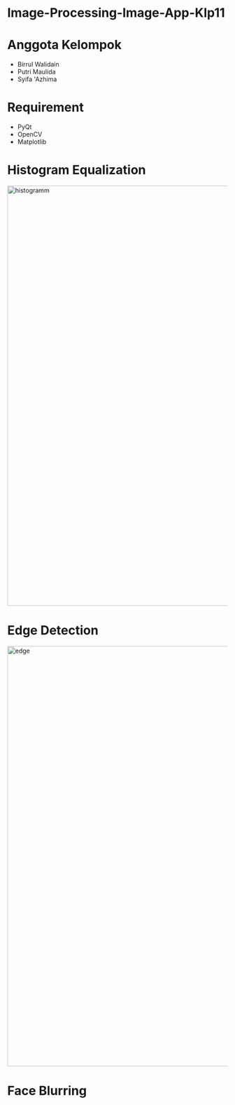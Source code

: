 # Image-Processing-Image-App-Klp11

# Anggota Kelompok

* Birrul Walidain
* Putri Maulida
* Syifa 'Azhima

# Requirement
* PyQt
* OpenCV
* Matplotlib

# Histogram Equalization

<img width="960" alt="histogramm" src="https://github.com/birrulwalidain09/Image-Processing-App-Klp11/assets/84619047/42716a43-df1d-4559-8ecd-f227653f54d3">

# Edge Detection

<img width="960" alt="edge" src="https://github.com/birrulwalidain09/Image-Processing-App-Klp11/assets/84619047/09f9995b-95b4-4d65-ba15-04c2bfcb1811">

# Face Blurring









